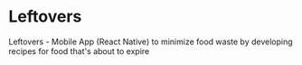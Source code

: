 # Leftovers
Leftovers - Mobile App (React Native) to minimize food waste by developing recipes for food that's about to expire
